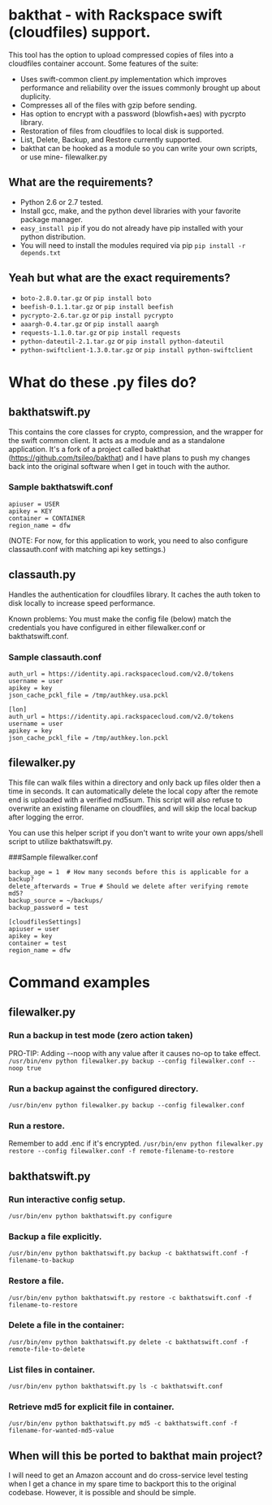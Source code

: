 # bakthat - with Rackspace swift (cloudfiles) support.
This tool has the option to upload compressed copies of files into a cloudfiles container account.
Some features of the suite:
* Uses swift-common client.py implementation which improves performance and reliability over the issues commonly brought up about duplicity.
* Compresses all of the files with gzip before sending.
* Has option to encrypt with a password (blowfish+aes) with pycrpto library.
* Restoration of files from cloudfiles to local disk is supported.
* List, Delete, Backup, and Restore currently supported.
* bakthat can be hooked as a module so you can write your own scripts, or use mine- filewalker.py


## What are the requirements?
* Python 2.6 or 2.7 tested.
* Install gcc, make, and the python devel libraries with your favorite package manager.
* `easy_install pip` if you do not already have pip installed with your python distribution.
* You will need to install the modules required via pip `pip install -r depends.txt`

## Yeah but what are the exact requirements?
* `boto-2.8.0.tar.gz` or `pip install boto`
* `beefish-0.1.1.tar.gz` or `pip install beefish`
* `pycrypto-2.6.tar.gz` or `pip install pycrypto`
* `aaargh-0.4.tar.gz` or `pip install aaargh`
* `requests-1.1.0.tar.gz` or `pip install requests`
* `python-dateutil-2.1.tar.gz` or `pip install python-dateutil`
* `python-swiftclient-1.3.0.tar.gz` or `pip install python-swiftclient`


# What do these .py files do?
## bakthatswift.py
This contains the core classes for crypto, compression, and the wrapper for the swift common client. It acts as a module and as a standalone application. It's a fork of a project called bakthat (https://github.com/tsileo/bakthat) and I have plans to push my changes back into the original software when I get in touch with the author.

### Sample bakthatswift.conf
```[cf]
apiuser = USER
apikey = KEY
container = CONTAINER
region_name = dfw
```
(NOTE: For now, for this application to work, you need to also configure classauth.conf with matching api key settings.)

## classauth.py
Handles the authentication for cloudfiles library. It caches the auth token to disk locally to increase speed performance.

Known problems:
You must make the config file (below) match the credentials you have configured in either filewalker.conf or bakthatswift.conf.

### Sample classauth.conf
```[usa]
auth_url = https://identity.api.rackspacecloud.com/v2.0/tokens
username = user
apikey = key
json_cache_pckl_file = /tmp/authkey.usa.pckl

[lon]
auth_url = https://identity.api.rackspacecloud.com/v2.0/tokens
username = user
apikey = key
json_cache_pckl_file = /tmp/authkey.lon.pckl
```

## filewalker.py
This file can walk files within a directory and only back up files older then a time in seconds. It can automatically delete the
local copy after the remote end is uploaded with a verified md5sum. This script will also refuse to overwrite an existing filename
on cloudfiles, and will skip the local backup after logging the error.

You can use this helper script if you don't want to write your own apps/shell script to utilize bakthatswift.py.

###Sample filewalker.conf
```[filewalker]
backup_age = 1  # How many seconds before this is applicable for a backup?
delete_afterwards = True # Should we delete after verifying remote md5?
backup_source = ~/backups/ 
backup_password = test

[cloudfilesSettings]
apiuser = user
apikey = key
container = test
region_name = dfw
```
# Command examples
## filewalker.py
### Run a backup in test mode (zero action taken)
PRO-TIP: Adding --noop with any value after it causes no-op to take effect.
`/usr/bin/env python filewalker.py backup --config filewalker.conf --noop true`

### Run a backup against the configured directory.
`/usr/bin/env python filewalker.py backup --config filewalker.conf`

### Run a restore.
Remember to add .enc if it's encrypted.
`/usr/bin/env python filewalker.py restore --config filewalker.conf -f remote-filename-to-restore`

## bakthatswift.py
### Run interactive config setup.
`/usr/bin/env python bakthatswift.py configure`

### Backup a file explicitly.
`/usr/bin/env python bakthatswift.py backup -c bakthatswift.conf -f filename-to-backup`

### Restore a file.
`/usr/bin/env python bakthatswift.py restore -c bakthatswift.conf -f filename-to-restore`

### Delete a file in the container:
`/usr/bin/env python bakthatswift.py delete -c bakthatswift.conf -f remote-file-to-delete`

### List files in container.
`/usr/bin/env python bakthatswift.py ls -c bakthatswift.conf`

### Retrieve md5 for explicit file in container.
`/usr/bin/env python bakthatswift.py md5 -c bakthatswift.conf -f filename-for-wanted-md5-value`

## When will this be ported to bakthat main project?
I will need to get an Amazon account and do cross-service level testing when I get a chance in my spare time to backport this to the original codebase. However, it is possible and should be simple.

